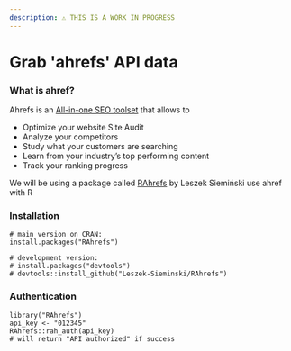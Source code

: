```yaml
---
description: ⚠️ THIS IS A WORK IN PROGRESS
---
```


# Grab 'ahrefs' API data

### What is ahref?

Ahrefs  is an [All-in-one SEO toolset](https://ahrefs.com/#seo-toolset) that allows to 

* Optimize your website Site Audit 
* Analyze your competitors 
* Study what your customers are searching
* Learn from your industry’s top performing content
* Track your ranking progress

We will be using  a package called [RAhrefs](https://github.com/Leszek-Sieminski/RAhrefs) by Leszek Siemiński use ahref with R

### Installation

```text
# main version on CRAN:
install.packages("RAhrefs")

# development version:
# install.packages("devtools")
# devtools::install_github("Leszek-Sieminski/RAhrefs")
```

### Authentication

```text
library("RAhrefs")
api_key <- "012345"
RAhrefs::rah_auth(api_key)
# will return "API authorized" if success
```









